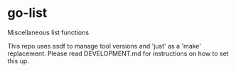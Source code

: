 # go-list

Miscellaneous list functions

This repo uses asdf to manage tool versions and 'just' as a 'make' replacement.
Please read DEVELOPMENT.md for instructions on how to set this up.
